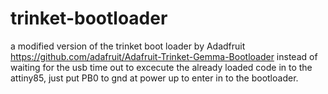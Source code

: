 # trinket-bootloader
a modified version of the trinket boot loader by Adadfruit https://github.com/adafruit/Adafruit-Trinket-Gemma-Bootloader
instead of waiting for the usb time out to excecute the already loaded code in to the attiny85, just put PB0 to gnd at power up to enter in to the bootloader.
